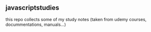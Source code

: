 ## javascriptstudies

this repo collects some of my study notes (taken from udemy courses, docummentations, manuals...)